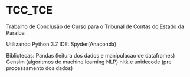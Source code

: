 # TCC_TCE
Trabalho de Conclusão de Curso para o Tribunal de Contas do Estado da Paraíba

Utilizando Python 3.7
IDE: Spyder(Anaconda)

Bibliotecas:
	Pandas (leitura dos dados e manipulacao de dataframes)
	Gensim (algoritmos de machine learning NLP)
	nltk e unidecode (pre processamento dos dados) 


